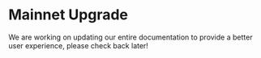 # Mainnet Upgrade 

We are working on updating our entire documentation to provide a better user experience, please check back later!